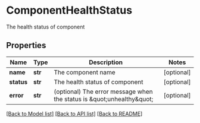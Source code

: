 # ComponentHealthStatus

The health status of component

## Properties
Name | Type | Description | Notes
------------ | ------------- | ------------- | -------------
**name** | **str** | The component name | [optional] 
**status** | **str** | The health status of component | [optional] 
**error** | **str** | (optional) The error message when the status is \&quot;unhealthy\&quot; | [optional] 

[[Back to Model list]](../README.md#documentation-for-models) [[Back to API list]](../README.md#documentation-for-api-endpoints) [[Back to README]](../README.md)


